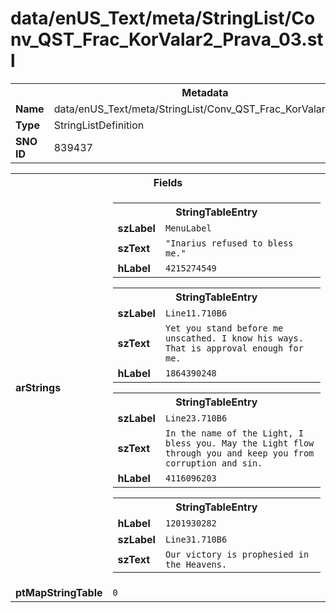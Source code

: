 <h1>data/enUS_Text/meta/StringList/Conv_QST_Frac_KorValar2_Prava_03.stl</h1><table><tr><th colspan="100%">Metadata</th></tr><tr><td><b>Name</b></td><td>data/enUS_Text/meta/StringList/Conv_QST_Frac_KorValar2_Prava_03.stl</td></tr><tr><td><b>Type</b></td><td>StringListDefinition</td></tr><tr><td><b>SNO ID</b></td><td>839437</td></tr></table>

<table><tr><th colspan="100%">Fields</th></tr><tr><td><b>arStrings</b></td><td><table><tr><th colspan="100%">StringTableEntry</th></tr><tr><td><b>szLabel</b></td><td><code>MenuLabel</code></td></tr><tr><td><b>szText</b></td><td><code>"Inarius refused to bless me."</code></td></tr><tr><td><b>hLabel</b></td><td><code>4215274549</code></td></tr></table>


<table><tr><th colspan="100%">StringTableEntry</th></tr><tr><td><b>szLabel</b></td><td><code>Line11.710B6</code></td></tr><tr><td><b>szText</b></td><td><code>Yet you stand before me unscathed. I know his ways. That is approval enough for me.</code></td></tr><tr><td><b>hLabel</b></td><td><code>1864390248</code></td></tr></table>


<table><tr><th colspan="100%">StringTableEntry</th></tr><tr><td><b>szLabel</b></td><td><code>Line23.710B6</code></td></tr><tr><td><b>szText</b></td><td><code>In the name of the Light, I bless you. May the Light flow through you and keep you from corruption and sin.</code></td></tr><tr><td><b>hLabel</b></td><td><code>4116096203</code></td></tr></table>


<table><tr><th colspan="100%">StringTableEntry</th></tr><tr><td><b>hLabel</b></td><td><code>1201930282</code></td></tr><tr><td><b>szLabel</b></td><td><code>Line31.710B6</code></td></tr><tr><td><b>szText</b></td><td><code>Our victory is prophesied in the Heavens.</code></td></tr></table>


</td></tr><tr><td><b>ptMapStringTable</b></td><td><code>0</code></td></tr></table>

